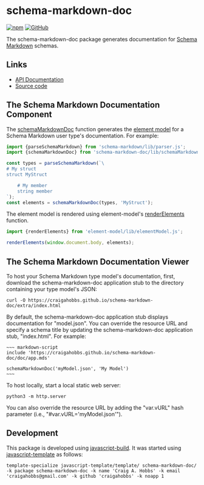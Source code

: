 # schema-markdown-doc

[![npm](https://img.shields.io/npm/v/schema-markdown-doc)](https://www.npmjs.com/package/schema-markdown-doc)
[![GitHub](https://img.shields.io/github/license/craigahobbs/schema-markdown-doc)](https://github.com/craigahobbs/schema-markdown-doc/blob/main/LICENSE)

The schema-markdown-doc package generates documentation for
[Schema Markdown](https://github.com/craigahobbs/schema-markdown-js)
schemas.


## Links

- [API Documentation](https://craigahobbs.github.io/schema-markdown-doc/)
- [Source code](https://github.com/craigahobbs/schema-markdown-doc)



## The Schema Markdown Documentation Component

The
[schemaMarkdownDoc](https://craigahobbs.github.io/schema-markdown-doc/module-lib_schemaMarkdownDoc.html#.schemaMarkdownDoc)
function generates the
[element model](https://github.com/craigahobbs/element-model#readme)
for a Schema Markdown user type's documentation. For example:

~~~ javascript
import {parseSchemaMarkdown} from 'schema-markdown/lib/parser.js';
import {schemaMarkdownDoc} from 'schema-markdown-doc/lib/schemaMarkdownDoc.js';

const types = parseSchemaMarkdown(`\
# My struct
struct MyStruct

    # My member
    string member
`);
const elements = schemaMarkdownDoc(types, 'MyStruct');
~~~

The element model is rendered using element-model's
[renderElements](https://craigahobbs.github.io/element-model/module-lib_elementModel.html#.renderElements)
function.

~~~ javascript
import {renderElements} from 'element-model/lib/elementModel.js';

renderElements(window.document.body, elements);
~~~


## The Schema Markdown Documentation Viewer

To host your Schema Markdown type model's documentation, first, download the schema-markdown-doc
application stub to the directory containing your type model's JSON:

~~~
curl -O https://craigahobbs.github.io/schema-markdown-doc/extra/index.html
~~~

By default, the schema-markdown-doc application stub displays documentation for "model.json". You can
override the resource URL and specify a schema title by updating the schema-markdown-doc application
stub, "index.html". For example:

```
~~~ markdown-script
include 'https://craigahobbs.github.io/schema-markdown-doc/doc/app.mds'

schemaMarkdownDoc('myModel.json', 'My Model')
~~~
```

To host locally, start a local static web server:

~~~
python3 -m http.server
~~~

You can also override the resource URL by adding the "var.vURL" hash parameter (i.e., "#var.vURL='myModel.json'").


## Development

This package is developed using [javascript-build](https://github.com/craigahobbs/javascript-build#readme).
It was started using [javascript-template](https://github.com/craigahobbs/javascript-template#readme) as follows:

~~~
template-specialize javascript-template/template/ schema-markdown-doc/ -k package schema-markdown-doc -k name 'Craig A. Hobbs' -k email 'craigahobbs@gmail.com' -k github 'craigahobbs' -k noapp 1
~~~
